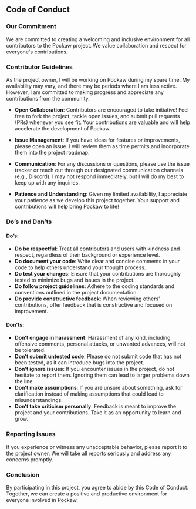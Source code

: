 ## Code of Conduct

### Our Commitment
We are committed to creating a welcoming and inclusive environment for all contributors to the Pockaw project. We value collaboration and respect for everyone's contributions.

### Contributor Guidelines

As the project owner, I will be working on Pockaw during my spare time. My availability may vary, and there may be periods where I am less active. However, I am committed to making progress and appreciate any contributions from the community.

- **Open Collaboration**: Contributors are encouraged to take initiative! Feel free to fork the project, tackle open issues, and submit pull requests (PRs) whenever you see fit. Your contributions are valuable and will help accelerate the development of Pockaw.

- **Issue Management**: If you have ideas for features or improvements, please open an issue. I will review them as time permits and incorporate them into the project roadmap.

- **Communication**: For any discussions or questions, please use the issue tracker or reach out through our designated communication channels (e.g., Discord). I may not respond immediately, but I will do my best to keep up with any inquiries.

- **Patience and Understanding**: Given my limited availability, I appreciate your patience as we develop this project together. Your support and contributions will help bring Pockaw to life!

### Do’s and Don’ts

#### Do’s:
- **Do be respectful**: Treat all contributors and users with kindness and respect, regardless of their background or experience level.
- **Do document your code**: Write clear and concise comments in your code to help others understand your thought process.
- **Do test your changes**: Ensure that your contributions are thoroughly tested to minimize bugs and issues in the project.
- **Do follow project guidelines**: Adhere to the coding standards and conventions outlined in the project documentation.
- **Do provide constructive feedback**: When reviewing others' contributions, offer feedback that is constructive and focused on improvement.

#### Don’ts:
- **Don’t engage in harassment**: Harassment of any kind, including offensive comments, personal attacks, or unwanted advances, will not be tolerated.
- **Don’t submit untested code**: Please do not submit code that has not been tested, as it can introduce bugs into the project.
- **Don’t ignore issues**: If you encounter issues in the project, do not hesitate to report them. Ignoring them can lead to larger problems down the line.
- **Don’t make assumptions**: If you are unsure about something, ask for clarification instead of making assumptions that could lead to misunderstandings.
- **Don’t take criticism personally**: Feedback is meant to improve the project and your contributions. Take it as an opportunity to learn and grow.

### Reporting Issues
If you experience or witness any unacceptable behavior, please report it to the project owner. We will take all reports seriously and address any concerns promptly.

### Conclusion
By participating in this project, you agree to abide by this Code of Conduct. Together, we can create a positive and productive environment for everyone involved in Pockaw.
